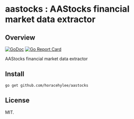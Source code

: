 # aastocks : AAStocks financial market data extractor

## Overview

[![GoDoc](https://godoc.org/github.com/horacehylee/aastocks?status.svg)](https://godoc.org/github.com/horacehylee/aastocks)
[![Go Report Card](https://goreportcard.com/badge/github.com/horacehylee/aastocks)](https://goreportcard.com/report/github.com/horacehylee/aastocks)

AAStocks financial market data extractor

## Install

```
go get github.com/horacehylee/aastocks
```

## License

MIT.
